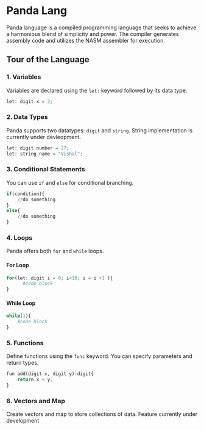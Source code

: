 # Panda Lang

Panda language is a compiled programming language that seeks to achieve a harmonious blend of simplicity and power. The compiler generates assembly code and utilizes the NASM assembler for execution.

## Tour of the Language

### 1. Variables

Variables are declared using the `let:` keyword followed by its data type.

```python
let: digit x = 2;
```

### 2. Data Types

Panda supports two datatypes: `digit` and `string`. String implementation is currently under devleopment.

```python
let: digit number = 27; 
let: string name = "Vishal";
```

### 3. Conditional Statements

You can use `if` and `else` for conditional branching.

```python
if(condition){
    //do something
}
else{
    //do something
}
```

### 4. Loops

Panda offers both `for` and `while` loops.

#### For Loop

```python
for(let: digit i = 0; i<10; i = i +1 ){
      #code block
}
```

#### While Loop

```python
while(1){
    #code block
}
```

### 5. Functions

Define functions using the `func` keyword. You can specify parameters and return types.

```python
fun add(digit x, digit y):digit{
    return x + y;
}
```

### 6. Vectors and Map

Create vectors and map to store collections of data.
Feature currently under development